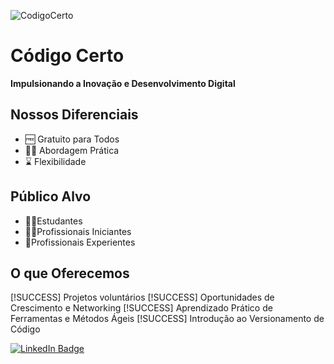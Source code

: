 ![CodigoCerto](https://utfs.io/f/3b2340e8-5523-4aca-a549-0688fd07450e-j4edu.jfif)

# Código Certo

**Impulsionando a Inovação e Desenvolvimento Digital**

## Nossos Diferenciais

- 🆓 Gratuito para Todos
- 👨‍💻 Abordagem Prática
- ⌛ Flexibilidade

## Público Alvo

- 🧑‍🎓Estudantes
- 🧑‍💼Profissionais Iniciantes
- 🧓Profissionais Experientes

## O que Oferecemos

[!SUCCESS] Projetos voluntários
[!SUCCESS] Oportunidades de Crescimento e Networking
[!SUCCESS] Aprendizado Prático de Ferramentas e Métodos Ágeis
[!SUCCESS] Introdução ao Versionamento de Código

<p></p>

<a href="https://www.linkedin.com/company/codigocerto/">
  <img src="https://img.shields.io/badge/LinkedIn-blue?style=for-the-badge&logo=linkedin&logoColor=white" alt="LinkedIn Badge"/>
</a>
